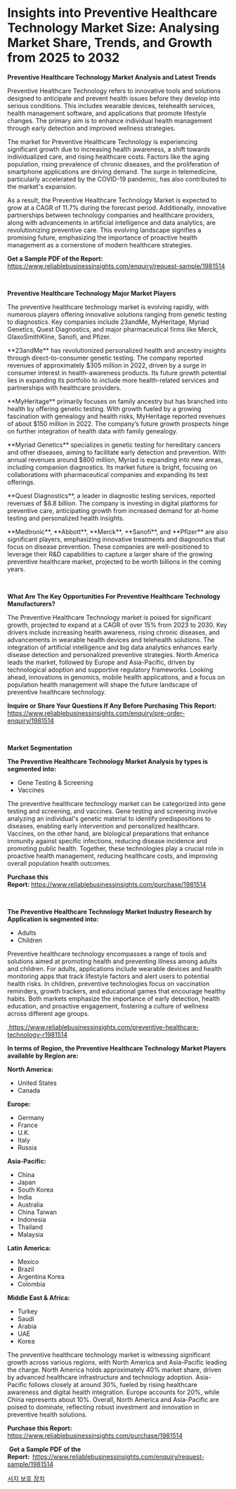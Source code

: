 <p><h1>Insights into Preventive Healthcare Technology Market Size: Analysing Market Share, Trends, and Growth from 2025 to 2032</h1></p><p><strong>Preventive Healthcare Technology Market Analysis and Latest Trends</strong></p>
<p><p>Preventive Healthcare Technology refers to innovative tools and solutions designed to anticipate and prevent health issues before they develop into serious conditions. This includes wearable devices, telehealth services, health management software, and applications that promote lifestyle changes. The primary aim is to enhance individual health management through early detection and improved wellness strategies.</p><p>The market for Preventive Healthcare Technology is experiencing significant growth due to increasing health awareness, a shift towards individualized care, and rising healthcare costs. Factors like the aging population, rising prevalence of chronic diseases, and the proliferation of smartphone applications are driving demand. The surge in telemedicine, particularly accelerated by the COVID-19 pandemic, has also contributed to the market's expansion.</p><p>As a result, the Preventive Healthcare Technology Market is expected to grow at a CAGR of 11.7% during the forecast period. Additionally, innovative partnerships between technology companies and healthcare providers, along with advancements in artificial intelligence and data analytics, are revolutionizing preventive care. This evolving landscape signifies a promising future, emphasizing the importance of proactive health management as a cornerstone of modern healthcare strategies.</p></p>
<p><strong>Get a Sample PDF of the Report:&nbsp;</strong> <a href="https://www.reliablebusinessinsights.com/enquiry/request-sample/1981514?utm_campaign=97&utm_medium=2&utm_source=Github&utm_content=ia&utm_term=03032025&utm_id=preventive-healthcare-technology">https://www.reliablebusinessinsights.com/enquiry/request-sample/1981514</a></p>
<p>&nbsp;</p>
<p><strong>Preventive Healthcare Technology Major Market Players</strong></p>
<p><p>The preventive healthcare technology market is evolving rapidly, with numerous players offering innovative solutions ranging from genetic testing to diagnostics. Key companies include 23andMe, MyHeritage, Myriad Genetics, Quest Diagnostics, and major pharmaceutical firms like Merck, GlaxoSmithKline, Sanofi, and Pfizer.</p><p>**23andMe** has revolutionized personalized health and ancestry insights through direct-to-consumer genetic testing. The company reported revenues of approximately $305 million in 2022, driven by a surge in consumer interest in health-awareness products. Its future growth potential lies in expanding its portfolio to include more health-related services and partnerships with healthcare providers.</p><p>**MyHeritage** primarily focuses on family ancestry but has branched into health by offering genetic testing. With growth fueled by a growing fascination with genealogy and health risks, MyHeritage reported revenues of about $150 million in 2022. The company’s future growth prospects hinge on further integration of health data with family genealogy.</p><p>**Myriad Genetics** specializes in genetic testing for hereditary cancers and other diseases, aiming to facilitate early detection and prevention. With annual revenues around $800 million, Myriad is expanding into new areas, including companion diagnostics. Its market future is bright, focusing on collaborations with pharmaceutical companies and expanding its test offerings.</p><p>**Quest Diagnostics**, a leader in diagnostic testing services, reported revenues of $8.8 billion. The company is investing in digital platforms for preventive care, anticipating growth from increased demand for at-home testing and personalized health insights.</p><p>**Medtronic**, **Abbott**, **Merck**, **Sanofi**, and **Pfizer** are also significant players, emphasizing innovative treatments and diagnostics that focus on disease prevention. These companies are well-positioned to leverage their R&D capabilities to capture a larger share of the growing preventive healthcare market, projected to be worth billions in the coming years.</p></p>
<p>&nbsp;</p>
<p><strong>What Are The Key Opportunities For Preventive Healthcare Technology Manufacturers?</strong></p>
<p><p>The Preventive Healthcare Technology market is poised for significant growth, projected to expand at a CAGR of over 15% from 2023 to 2030. Key drivers include increasing health awareness, rising chronic diseases, and advancements in wearable health devices and telehealth solutions. The integration of artificial intelligence and big data analytics enhances early disease detection and personalized preventive strategies. North America leads the market, followed by Europe and Asia-Pacific, driven by technological adoption and supportive regulatory frameworks. Looking ahead, innovations in genomics, mobile health applications, and a focus on population health management will shape the future landscape of preventive healthcare technology.</p></p>
<p><strong>Inquire or Share Your Questions If Any Before Purchasing This Report:</strong> <a href="https://www.reliablebusinessinsights.com/enquiry/pre-order-enquiry/1981514?utm_campaign=97&utm_medium=2&utm_source=Github&utm_content=ia&utm_term=03032025&utm_id=preventive-healthcare-technology">https://www.reliablebusinessinsights.com/enquiry/pre-order-enquiry/1981514</a></p>
<p>&nbsp;</p>
<p><strong>Market Segmentation</strong></p>
<p><strong>The Preventive Healthcare Technology Market Analysis by types is segmented into:</strong></p>
<p><ul><li>Gene Testing & Screening</li><li>Vaccines</li></ul></p>
<p><p>The preventive healthcare technology market can be categorized into gene testing and screening, and vaccines. Gene testing and screening involve analyzing an individual's genetic material to identify predispositions to diseases, enabling early intervention and personalized healthcare. Vaccines, on the other hand, are biological preparations that enhance immunity against specific infections, reducing disease incidence and promoting public health. Together, these technologies play a crucial role in proactive health management, reducing healthcare costs, and improving overall population health outcomes.</p></p>
<p><strong>Purchase this Report:&nbsp;</strong><a href="https://www.reliablebusinessinsights.com/purchase/1981514?utm_campaign=97&utm_medium=2&utm_source=Github&utm_content=ia&utm_term=03032025&utm_id=preventive-healthcare-technology">https://www.reliablebusinessinsights.com/purchase/1981514</a></p>
<p>&nbsp;</p>
<p><strong>The Preventive Healthcare Technology Market Industry Research by Application is segmented into:</strong></p>
<p><ul><li>Adults</li><li>Children</li></ul></p>
<p><p>Preventive healthcare technology encompasses a range of tools and solutions aimed at promoting health and preventing illness among adults and children. For adults, applications include wearable devices and health monitoring apps that track lifestyle factors and alert users to potential health risks. In children, preventive technologies focus on vaccination reminders, growth trackers, and educational games that encourage healthy habits. Both markets emphasize the importance of early detection, health education, and proactive engagement, fostering a culture of wellness across different age groups.</p></p>
<p><a href="https://www.reliablebusinessinsights.com/preventive-healthcare-technology-r1981514?utm_campaign=97&utm_medium=2&utm_source=Github&utm_content=ia&utm_term=03032025&utm_id=preventive-healthcare-technology">&nbsp;https://www.reliablebusinessinsights.com/preventive-healthcare-technology-r1981514</a></p>
<p><strong>In terms of Region, the Preventive Healthcare Technology Market Players available by Region are:</strong></p>
<p>
    <p> <strong> North America: </strong>
        <ul>
            <li>United States</li>
            <li>Canada</li>
        </ul>
        </p> 
    <p> <strong> Europe: </strong>
        <ul>
            <li>Germany</li>
            <li>France</li>
            <li>U.K.</li>
            <li>Italy</li>
            <li>Russia</li>
        </ul>
        </p> 
    <p> <strong> Asia-Pacific: </strong>
        <ul>
            <li>China</li>
            <li>Japan</li>
            <li>South Korea</li>
            <li>India</li>
            <li>Australia</li>
            <li>China Taiwan</li>
            <li>Indonesia</li>
            <li>Thailand</li>
            <li>Malaysia</li>
        </ul>
        </p> 
    <p> <strong> Latin America: </strong>
        <ul>
            <li>Mexico</li>
            <li>Brazil</li>
            <li>Argentina Korea</li>
            <li>Colombia</li>
        </ul>
        </p> 
    <p> <strong> Middle East & Africa: </strong>
        <ul>
            <li>Turkey</li>
            <li>Saudi</li>
            <li>Arabia</li>
            <li>UAE</li>
            <li>Korea</li>
        </ul>
    </p>
    </p>
<p><p>The preventive healthcare technology market is witnessing significant growth across various regions, with North America and Asia-Pacific leading the charge. North America holds approximately 40% market share, driven by advanced healthcare infrastructure and technology adoption. Asia-Pacific follows closely at around 30%, fueled by rising healthcare awareness and digital health integration. Europe accounts for 20%, while China represents about 10%. Overall, North America and Asia-Pacific are poised to dominate, reflecting robust investment and innovation in preventive health solutions.</p></p>
<p><strong>Purchase this Report: </strong><a href="https://www.reliablebusinessinsights.com/purchase/1981514?utm_campaign=97&utm_medium=2&utm_source=Github&utm_content=ia&utm_term=03032025&utm_id=preventive-healthcare-technology">https://www.reliablebusinessinsights.com/purchase/1981514</a></p>
<p>&nbsp;<strong>Get a Sample PDF of the Report:&nbsp;&nbsp;</strong><a href="https://www.reliablebusinessinsights.com/enquiry/request-sample/1981514?utm_campaign=97&utm_medium=2&utm_source=Github&utm_content=ia&utm_term=03032025&utm_id=preventive-healthcare-technology">https://www.reliablebusinessinsights.com/enquiry/request-sample/1981514</a></p>
<p><strong></strong></p>
<p><p><a href="https://github.com/sougarounis/Market-Research-Report-List-7/blob/main/845280641182.md?utm_campaign=97&utm_medium=2&utm_source=Github&utm_content=ia&utm_term=03032025&utm_id=preventive-healthcare-technology">서지 보호 장치</a></p></p>